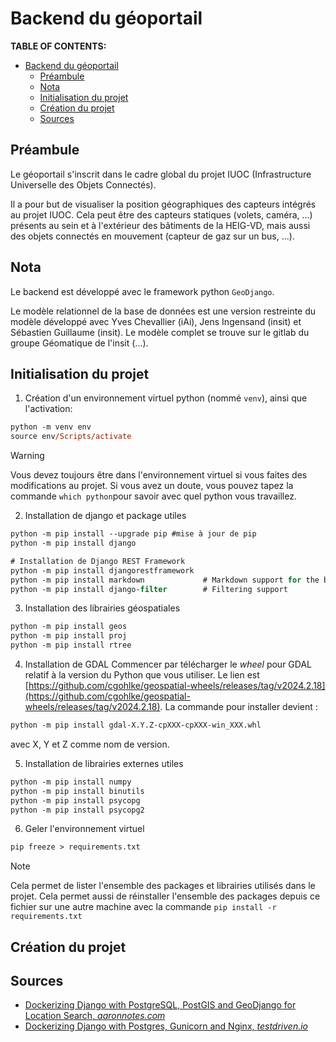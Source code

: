 # Backend du géoportail

**TABLE OF CONTENTS:**
- [Backend du géoportail](#backend-du-géoportail)
  - [Préambule](#préambule)
  - [Nota](#nota)
  - [Initialisation du projet](#initialisation-du-projet)
  - [Création du projet](#création-du-projet)
  - [Sources](#sources)

## Préambule
Le géoportail s'inscrit dans le cadre global du projet IUOC (Infrastructure Universelle des Objets Connectés).

Il a pour but de visualiser la position géographiques des capteurs intégrés au projet IUOC.
Cela peut être des capteurs statiques (volets, caméra, ...) présents au sein et à l'extérieur des bâtiments de la HEIG-VD, mais aussi des objets connectés en mouvement (capteur de gaz sur un bus, ...).

## Nota
Le backend est développé avec le framework python `GeoDjango`.

Le modèle relationnel de la base de données est une version restreinte du modèle développé avec Yves Chevallier (iAi), Jens Ingensand (insit) et Sébastien Guillaume (insit). Le modèle complet se trouve sur le gitlab du groupe Géomatique de l'insit (...).

## Initialisation du projet
1. Création d'un environnement virtuel python (nommé `venv`), ainsi que l'activation:
```ps
python -m venv env
source env/Scripts/activate
```

>[!WARNING]
> Vous devez toujours être dans l'environnement virtuel si vous faites des modifications au projet. 
> Si vous avez un doute, vous pouvez tapez la commande `which python`pour savoir avec quel python vous travaillez.

2. Installation de django et package utiles
```ps
python -m pip install --upgrade pip #mise à jour de pip
python -m pip install django

# Installation de Django REST Framework
python -m pip install djangorestframework
python -m pip install markdown             # Markdown support for the browsable API.
python -m pip install django-filter        # Filtering support
```

3. Installation des librairies géospatiales
```ps
python -m pip install geos
python -m pip install proj
python -m pip install rtree
``` 

4. Installation de GDAL
Commencer par télécharger le *wheel* pour GDAL relatif à la version du Python que vous utiliser. 
Le lien est [https://github.com/cgohlke/geospatial-wheels/releases/tag/v2024.2.18](https://github.com/cgohlke/geospatial-wheels/releases/tag/v2024.2.18).
La commande pour installer devient :
```ps
python -m pip install gdal-X.Y.Z-cpXXX-cpXXX-win_XXX.whl
```` 
avec X, Y et Z comme nom de version.

5. Installation de librairies externes utiles
```ps
python -m pip install numpy
python -m pip install binutils
python -m pip install psycopg
python -m pip install psycopg2
```

6. Geler l'environnement virtuel
```ps
pip freeze > requirements.txt
```
>[!NOTE]
> Cela permet de lister l'ensemble des packages et librairies utilisés dans le projet. Cela permet aussi de réinstaller l'ensemble des packages depuis ce fichier sur une autre machine avec la commande `pip install -r requirements.txt`

## Création du projet




## Sources
- [Dockerizing Django with PostgreSQL, PostGIS and GeoDjango for Location Search, _aaronnotes.com_](https://aaronnotes.com/2023/10/dockerizing-django-with-postgresql-postgis-and-geodjango-for-location-search/)
- [Dockerizing Django with Postgres, Gunicorn and Nginx, _testdriven.io_](https://testdriven.io/blog/dockerizing-django-with-postgres-gunicorn-and-nginx/)
